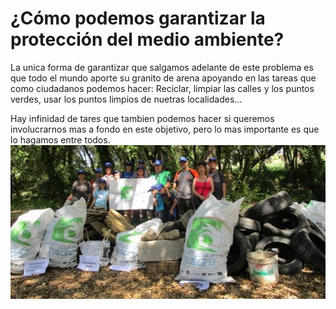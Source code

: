 # ¿Cómo podemos garantizar la protección del medio ambiente?
La unica forma de garantizar que salgamos adelante de este problema es que todo el
mundo aporte su granito de arena apoyando en las tareas que como ciudadanos podemos
hacer: Reciclar, limpiar las calles y los puntos verdes, usar los puntos limpios
de nuetras localidades...

Hay infinidad de tares que tambien podemos hacer si queremos involucrarnos mas a
fondo en este objetivo, pero lo mas importante es que lo hagamos entre todos.
![image](/Contenido/garantia.jpeg)